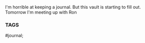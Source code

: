 I'm horrible at keeping a journal. But this vault is starting to fill out. Tomorrow I'm meeting up with Ron 

### TAGS
#journal;